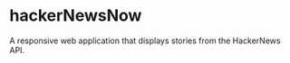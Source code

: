hackerNewsNow
=============

A responsive web application that displays stories from the HackerNews API.
